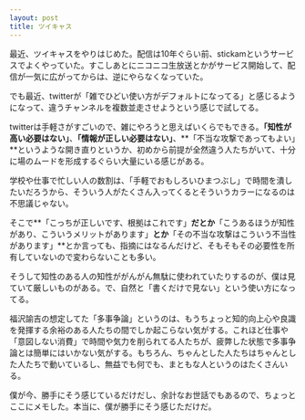 ```yaml
---
layout: post
title: ツイキャス
---
```


最近、ツイキャスをやりはじめた。配信は10年ぐらい前、stickamというサービスでよくやっていた。すこしあとにニコニコ生放送とかがサービス開始して、配信が一気に広がってからは、逆にやらなくなっていた。

でも最近、twitterが「雑でひどい使い方がデフォルトになってる」と感じるようになって、違うチャンネルを複数並走させようという感じで試してる。

twitterは手軽さがすごいので、雑にやろうと思えばいくらでもできる。**「知性が高い必要はない」**、**「情報が正しい必要はない」**、**「不当な攻撃であってもよい」**というような開き直りというか、初めから前提が全然違う人たちがいて、十分に場のムードを形成するぐらい大量にいる感じがある。

学校や仕事で忙しい人の数割は、「手軽でおもしろいひまつぶし」で時間を潰したいだろうから、そういう人がたくさん入ってくるとそういうカラーになるのは不思議じゃない。

そこで**「こっちが正しいです、根拠はこれです」**だとか**「こうあるほうが知性があり、こういうメリットがあります」**とか**「その不当な攻撃はこういう不当性があります」**とか言っても、指摘にはなるんだけど、そもそもその必要性を所有していないので変わらないことも多い。

そうして知性のある人の知性ががんがん無駄に使われていたりするのが、僕は見ていて厳しいものがある。で、自然と「書くだけで見ない」という使い方になってる。

福沢諭吉の想定してた「多事争論」というのは、もうちょっと知的向上心や良識を発揮する余裕のある人たちの間でしか起こらない気がする。これほど仕事や「意図しない消費」で時間や気力を削られてる人たちが、疲弊した状態で多事争論とは簡単にはいかない気がする。もちろん、ちゃんとした人たちはちゃんとした人たちで動いているし、無益でも何でも、まともな人というのはたくさんいる。

僕が今、勝手にそう感じているだけだし、余計なお世話でもあるので、ちょっとここにメモした。本当に、僕が勝手にそう感じただけだ。
